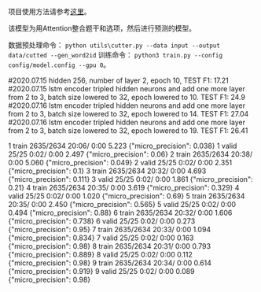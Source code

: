 项目使用方法请参考[这里](https://github.com/haoxizhong/pytorch-worker)。

该模型为用Attention整合题干和选项，然后进行预测的模型。

数据预处理命令： ``python utils\cutter.py --data input --output data/cutted --gen_word2id``
训练命令： ``python3 train.py --config config/model.config --gpu 0``。


#2020.07.15   hidden 256, number of layer 2, epoch 10, TEST F1: 17.21
#2020.07.15   lstm encoder tripled hidden neurons and add one more layer from 2 to 3, batch size lowered to 32, epoch lowered to 10.   TEST F1: 24.9
#2020.07.16   lstm encoder tripled hidden neurons and add one more layer from 2 to 3, batch size lowered to 32, epoch lowered to 14.   TEST F1: 27.04
#2020.07.16   lstm encoder tripled hidden neurons and add one more layer from 2 to 3, batch size lowered to 32, epoch lowered to 19.   TEST F1: 26.41


1      train  2635/2634  20:06/ 0:00    5.223   {"micro_precision": 0.038}
1      valid  25/25       0:02/ 0:00    2.497   {"micro_precision": 0.06}
2      train  2635/2634  20:38/ 0:00    5.060   {"micro_precision": 0.049}
2      valid  25/25       0:02/ 0:00    2.351   {"micro_precision": 0.1}
3      train  2635/2634  20:32/ 0:00    4.693   {"micro_precision": 0.111}
3      valid  25/25       0:02/ 0:00    1.861   {"micro_precision": 0.21}
4      train  2635/2634  20:35/ 0:00    3.619   {"micro_precision": 0.329}
4      valid  25/25       0:02/ 0:00    1.020   {"micro_precision": 0.69}
5      train  2635/2634  20:35/ 0:00    2.450   {"micro_precision": 0.565}
5      valid  25/25       0:02/ 0:00    0.494   {"micro_precision": 0.88}
6      train  2635/2634  20:32/ 0:00    1.606   {"micro_precision": 0.738}
6      valid  25/25       0:02/ 0:00    0.273   {"micro_precision": 0.95}
7      train  2635/2634  20:33/ 0:00    1.094   {"micro_precision": 0.834}
7      valid  25/25       0:02/ 0:00    0.163   {"micro_precision": 0.98}
8      train  2635/2634  20:31/ 0:00    0.793   {"micro_precision": 0.889}
8      valid  25/25       0:02/ 0:00    0.112   {"micro_precision": 0.98}
9      train  2635/2634  20:34/ 0:00    0.614   {"micro_precision": 0.919}
9      valid  25/25       0:02/ 0:00    0.089   {"micro_precision": 0.98}